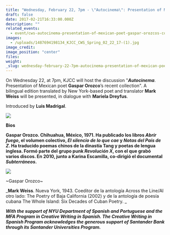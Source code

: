 ```yaml
---
title: "Wednesday, February 22, 7pm - \"Autocinema\": Presentation of Mexican poet Gaspar Orozco’s collection"
draft: false
date: 2017-02-21T16:33:00.000Z
description: ""
related_events:
  - event/cws-autocinema-presentation-of-mexican-poet-gaspar-orozcos-collection.md
images:
  - /uploads/1487694198134_KJCC_CWS_Spring_02_22_17-(1).jpg
image_credit:
image_position: "center"
files:
weight:
_slug: wednesday-february-22-7pm-autocinema-presentation-of-mexican-poet-gaspar-orozcos-collection
---
```


On Wednesday 22, at 7pm, KJCC will host the discussion "_**Autocinema**_. Presentation of Mexican poet **Gaspar Orozco**’s recent collection". A bilingual edition translated by New York-based poet and translator **Mark Weiss** will be presented, in dialogue with **Mariela Dreyfus**.

Introduced by **Luis Madrigal**.

![](/uploads/1487694381760_KJCC_CWS_Spring_02_22_17-(1).jpg)

__**Bios**__

__**Gaspar Orozco**. Chihuahua, México, 1971\. Ha publicado los libros _Abrir fuego_, el volumen colectivo, _El silencio de lo que cae_ y _Notas del País de Z_. Ha traducido poemas chinos de la dinastía Tang y poetas de lengua inglesa. Formó parte del grupo punk _Revolución X_, con el que grabó varios discos. En 2010, junto a Karina Escamilla, co-dirigió el documental _Subterráneos_.__

![](/uploads/1487694408554_Gaspar-Orozco.jpg)

<figcaption>~Gaspar Orozco~</figcaption>



_**Mark Weiss**. Nueva York, 1943\. Coeditor de la antología Across the Line/Al otro lado: The Poetry of Baja California (2002) y de la antología de poesía cubana The Whole Island: Six Decades of Cuban Poetry.
_

_**With the support of NYU Department of Spanish and Portuguese and the MFA Program in Creative Writing in Spanish. The Creative Writing in Spanish Program acknowledges the generous support of Santander Bank through its Santander Universities Program.**_

